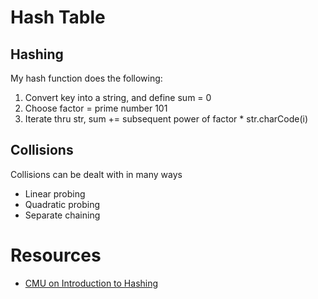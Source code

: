# Hash Table

## Hashing

My hash function does the following:

1. Convert key into a string, and define sum = 0
2. Choose factor = prime number 101
3. Iterate thru str, sum += subsequent power of factor \* str.charCode(i)

## Collisions

Collisions can be dealt with in many ways

- Linear probing
- Quadratic probing
- Separate chaining

# Resources

- [CMU on Introduction to Hashing](https://www.cs.cmu.edu/~guna/15-123S11/Lectures/Lecture17.pdf)
